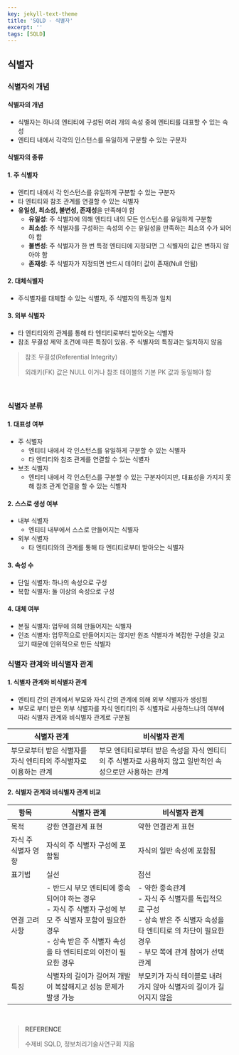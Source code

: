 ```yaml
---
key: jekyll-text-theme
title: 'SQLD - 식별자'
excerpt: ''
tags: [SQLD]
---
```


## 식별자

### 식별자의 개념

#### 식별자의 개념

* 식별자는 하나의 엔티티에 구성된 여러 개의 속성 중에 엔티티를 대표할 수 있는 속성
* 엔티티 내에서 각각의 인스턴스를 유일하게 구분할 수 있는 구분자

#### 식별자의 종류

#### 1. 주 식별자

* 엔티티 내에서 각 인스턴스를 유일하게 구분할 수 있는 구분자
* 타 엔티티와 참조 관계를 연결할 수 있는 식별자
* **유일성, 최소성, 불변성, 존재성**을 만족해야 함
  * **유일성**: 주 식별자에 의해 엔티티 내의 모든 인스턴스를 유일하게 구분함
  * **최소성**: 주 식별자를 구성하는 속성의 수는 유일성을 만족하는 최소의 수가 되어야 함
  * **불변성**: 주 식벌자가 한 번 특정 엔티티에 지정되면 그 식별자의 값은 변하지 않아야 함
  * **존재성**: 주 식별자가 지정되면 반드시 데이터 값이 존재(Null 안됨)

#### 2. 대체식별자

* 주식별자를 대체할 수 있는 식별자, 주 식별자의 특징과 일치

#### 3. 외부 식별자

* 타 엔티티와의 관계를 통해 타 엔티티로부터 받아오는 식별자
* 참조 무결성 제약 조건에 따른 특징이 있음. 주 식별자의 특징과는 일치하지 않음

> 참조 무결성(Referential lntegrity)
>
> 외래키(FK) 값은 NULL 이거나 참조 테이블의 기본 PK 값과 동일해야 함

<br>

### 식별자 분류

#### 1. 대표성 여부

* 주 식별자
  * 엔티티 내에서 각 인스턴스를 유일하게 구분할 수 있는 식별자
  * 타 엔티티와 참조 관계를 연결할 수 있는 식별자
* 보조 식별자
  * 엔티티 내에서 각 인스턴스를 구분할 수 있는 구분자이지만, 대표성을 가지지 못해 참조 관계 연결을 할 수 있는 식별자

#### 2. 스스로 생성 여부

* 내부 식별자
  * 엔티티 내부에서 스스로 만들어지는 식별자
* 외부 식별자
  * 타 엔티티와의 관계를 통해 타 엔티티로부터 받아오는 식별자

#### 3. 속성 수

* 단일 식별자: 하나의 속성으로 구성
* 복합 식별자: 둘 이상의 속성으로 구성

#### 4. 대체 여부

* 본질 식별자: 업무에 의해 만들어지는 식별자
* 인조 식별자: 업무적으로 만들어지지는 않지만 원조 식별자가 복잡한 구성을 갖고 있기 때문에 인위적으로 만든 식별자



### 식별자 관계와 비식별자 관계

#### 1. 식별자 관계와 비식별자 관계

* 엔티티 간의 관계에서 부모와 자식 간의 관계에 의해 외부 식별자가 생성됨
* 부모로 부터 받은 외부 식별자를 자식 엔티티의  주 식별자로 사용하느냐의 여부에 따라 식별자 관계와 비식별자 관계로 구분됨

| 식별자 관계                                                  | 비식별자 관계                                                |
| ------------------------------------------------------------ | ------------------------------------------------------------ |
| 부모로부터 받은 식별자를 자식 엔티티의 주식별자로 이용하는 관계 | 부모 엔티티로부터 받은 속성을 자식 엔티티의 주 식별자로 사용하지 않고 일반적인 속성으로만 사용하는 관계 |

#### 2. 식별자 관계와 비식별자 관계 비교

| 항목                | 식별자 관계                                                  | 비식별자 관계                                                |
| ------------------- | ------------------------------------------------------------ | ------------------------------------------------------------ |
| 목적                | 강한 연결관계 표현                                           | 약한 연결관계 표현                                           |
| 자식 주 식별자 영향 | 자식의 주 식별자 구성에 포함됨                               | 자식의 일반 속성에 포함됨                                    |
| 표기법              | 실선                                                         | 점선                                                         |
| 연결 고려사항       | - 반드시 부모 엔티티에 종속되어야 하는 경우<br/>- 자식 주 식별자 구성에 부모 주 식별자 포함이 필요한 경우<br/>- 상속 받은 주 식별자 속성을 타 엔티티로의 이전이 필요한 경우 | - 약한 종속관계<br/>- 자식 주 식별자를 독립적으로 구성<br/>- 상속 받은 주 식별자 속성을 타 엔티티로 의 차단이 필요한 경우<br/>- 부모 쪽에 관계 참여가 선택 관계 |
| 특징                | 식별자의 길이가 길어져 개발이 복잡해지고 성능 문제가 발생 가능 | 부모키가 자식 테이블로 내려가지 않아 식별자의 길이가 길어지지 않음 |

  <br/>

  > **REFERENCE**
  >
  > 수제비 SQLD,  정보처리기술사연구회 지음